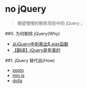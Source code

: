 # no jQuery
> 期望慢慢的剔除项目中的 jQuery；

##0. 为何剔除 jQuery(Why)
- [从jQuery中剥离出$.ajax函数](http://bachue.is-programmer.com/posts/23076.html)
- [【翻译】jQuery是有害的](http://www.w3ctech.com/topic/954)

##1. jQuery 替代品(How)
- [zepto](https://github.com/madrobby/zepto) 
- [min.js](https://github.com/remy/min.js) 
- [dolla](https://github.com/lelandrichardson/dolla) 
